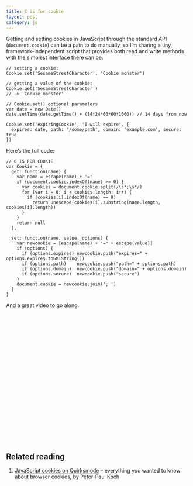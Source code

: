 ```yaml
---
title: C is for cookie
layout: post
category: js
---
```


Getting and setting cookies in JavaScript through the standard API (`document.cookie`) can be a pain to do manually, so I’m sharing a tiny, framework-independent script that provides both read and write methods with the simplest interface there can be.

    // setting a cookie:
    Cookie.set('SesameStreetCharacter', 'Cookie monster')
    
    // getting a value of the cookie:
    Cookie.get('SesameStreetCharacter')
    // -> 'Cookie monster'
    
    // Cookie.set() optional parameters
    var date = new Date()
    date.setTime(date.getTime() + (14*24*60*60*1000)) // 14 days from now
    
    Cookie.set('expiringCookie', 'I will expire', {
      expires: date, path: '/some/path', domain: 'example.com', secure: true
    })

Here’s the full code:

    // C IS FOR COOKIE
    var Cookie = {
      get: function(name) {
        var name = escape(name) + '='
        if (document.cookie.indexOf(name) >= 0) {
          var cookies = document.cookie.split(/\s*;\s*/)
          for (var i = 0; i < cookies.length; i++) {
            if (cookies[i].indexOf(name) == 0)
              return unescape(cookies[i].substring(name.length, cookies[i].length))
          }
        }
        return null
      },
    
      set: function(name, value, options) {
        var newcookie = [escape(name) + "=" + escape(value)]
        if (options) {
          if (options.expires) newcookie.push("expires=" + options.expires.toGMTString())
          if (options.path)    newcookie.push("path=" + options.path)
          if (options.domain)  newcookie.push("domain=" + options.domain)
          if (options.secure)  newcookie.push("secure")
        }
        document.cookie = newcookie.join('; ')
      }
    }

And a great video to go along:

<object height="349" width="425"><param name="movie" value="http://www.youtube.com/v/BovQyphS8kA&amp;hl=en&amp;fs=1&amp;rel=0&amp;border=1" /></param><param name="allowFullScreen" value="true" /></param><embed allowfullscreen="true" type="application/x-shockwave-flash" src="http://www.youtube.com/v/BovQyphS8kA&amp;hl=en&amp;fs=1&amp;rel=0&amp;border=1" height="349" width="425"></embed></object>

<h2 id="related-reading">Related reading</h2>

1. [JavaScript cookies on Quirksmode][1] – everything you wanted to know about browser cookies, by Peter-Paul Koch


[1]: http://www.quirksmode.org/js/cookies.html